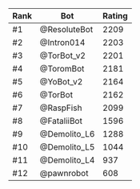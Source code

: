 Rank|Bot|Rating
---|---|---
#1|@ResoluteBot|2209
#2|@Intron014|2203
#3|@TorBot_v2|2201
#4|@ToromBot|2181
#5|@YoBot_v2|2164
#6|@TorBot|2162
#7|@RaspFish|2099
#8|@FataliiBot|1596
#9|@Demolito_L6|1288
#10|@Demolito_L5|1044
#11|@Demolito_L4|937
#12|@pawnrobot|608
